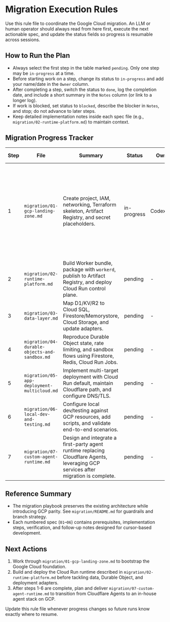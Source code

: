 # Migration Execution Rules

Use this rule file to coordinate the Google Cloud migration. An LLM or human operator should always read from here first, execute the next actionable spec, and update the status fields so progress is resumable across sessions.

## How to Run the Plan
- Always select the first step in the table marked `pending`. Only one step may be `in-progress` at a time.
- Before starting work on a step, change its status to `in-progress` and add your name/date in the `Owner` column.
- After completing a step, switch the status to `done`, log the completion date, and include a short summary in the `Notes` column (or link to a longer log).
- If work is blocked, set status to `blocked`, describe the blocker in `Notes`, and stop; do not advance to later steps.
- Keep detailed implementation notes inside each spec file (e.g., `migration/02-runtime-platform.md`) to maintain context.

## Migration Progress Tracker

| Step | File | Summary | Status | Owner | Last Update | Notes |
| --- | --- | --- | --- | --- | --- | --- |
| 1 | `migration/01-gcp-landing-zone.md` | Create project, IAM, networking, Terraform skeleton, Artifact Registry, and secret placeholders. | in-progress | Codex/user | 2025-05-31 | Project `qik-vibe` ready; Terraform skeleton + networking module planned; IAM module defined (service accounts & role bindings). |
| 2 | `migration/02-runtime-platform.md` | Build Worker bundle, package with `workerd`, publish to Artifact Registry, and deploy Cloud Run control plane. | pending | - | - | - |
| 3 | `migration/03-data-layer.md` | Map D1/KV/R2 to Cloud SQL, Firestore/Memorystore, Cloud Storage, and update adapters. | pending | - | - | - |
| 4 | `migration/04-durable-objects-and-sandbox.md` | Reproduce Durable Object state, rate limiting, and sandbox flows using Firestore, Redis, Cloud Run Jobs. | pending | - | - | - |
| 5 | `migration/05-app-deployment-multicloud.md` | Implement multi-target deployment with Cloud Run default, maintain Cloudflare path, and configure DNS/TLS. | pending | - | - | - |
| 6 | `migration/06-local-dev-and-testing.md` | Configure local dev/testing against GCP resources, add scripts, and validate end-to-end scenarios. | pending | - | - | - |
| 7 | `migration/07-custom-agent-runtime.md` | Design and integrate a first-party agent runtime replacing Cloudflare Agents, leveraging GCP services after migration is complete. | pending | - | - | - |

## Reference Summary
- The migration playbook preserves the existing architecture while introducing GCP parity. See `migration/README.md` for guardrails and branch strategy.
- Each numbered spec (`01`–`06`) contains prerequisites, implementation steps, verification, and follow-up notes designed for cursor-based development.

## Next Actions
1. Work through `migration/01-gcp-landing-zone.md` to bootstrap the Google Cloud foundation.
2. Build and deploy the Cloud Run runtime described in `migration/02-runtime-platform.md` before tackling data, Durable Object, and deployment adapters.
3. After steps 1-6 are complete, plan and deliver `migration/07-custom-agent-runtime.md` to transition from Cloudflare Agents to an in-house agent stack on GCP.

Update this rule file whenever progress changes so future runs know exactly where to resume.
